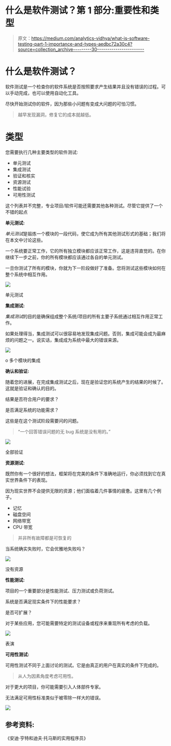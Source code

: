 # 什么是软件测试？第 1 部分:重要性和类型

> 原文：<https://medium.com/analytics-vidhya/what-is-software-testing-part-1-importance-and-types-aedbc72a30c4?source=collection_archive---------30----------------------->

# 什么是软件测试？

软件测试是一个检查你的软件系统是否按照要求产生结果并且没有错误的过程。可以手动完成，也可以使用自动化工具。

尽快开始测试你的软件，因为那些小问题有变成大问题的可怕习惯。

> 越早发现漏洞，修复它的成本就越低。

# 类型

您需要执行几种主要类型的软件测试:

*   单元测试
*   集成测试
*   验证和核实
*   资源测试
*   性能试验
*   可用性测试

这个列表并不完整，专业项目/软件可能还需要其他各种测试。尽管它提供了一个不错的起点

**单元测试:**

*单元测试*是锻炼一个模块的一段代码，使它成为所有其他测试形式的基础；我们将在本文中讨论这些。

一个系统要正常工作，它的所有独立模块都应该正常工作，这是违背直觉的。在你继续下一步之前，你的所有模块都应该通过各自的单元测试。

一旦你测试了所有的模块，你就为下一阶段做好了准备。您将测试这些模块如何在整个系统中相互作用。

![](img/2dfdd4503e0d5591446b87f8ba86f316.png)

单元测试

**集成测试:**

*集成测试*的目的是确保组成整个系统/项目的所有主要子系统通过相互作用正常工作。

如果处理得当，集成测试可以很容易地发现集成问题。否则，集成可能会成为最麻烦的问题之一。说实话，集成成为系统中最大的错误来源。

![](img/590a35625a952eeef3658151dcb58cdf.png)

o 多个模块的集成

**确认和验证:**

随着您的进展，在完成集成测试之后，现在是验证您的系统产生的结果的时候了。这就是验证和确认的目的。

结果是否符合用户的要求？

是否满足系统的功能需求？

这些是在这个测试阶段需要问的问题。

> “一个回答错误问题的无 bug 系统是没有用的。”

![](img/ae5720a1ab06dd8c9657fe1c01b2aff2.png)

全部验证

**资源测试:**

既然你有一个很好的想法，框架将在完美的条件下准确地运行，你必须找到它在真实世界条件下的表现。

因为现实世界不会提供无限的资源；他们面临着几件事情的疲惫。这里有几个例子。

*   记忆
*   磁盘空间
*   网络带宽
*   CPU 带宽

> 并非所有故障都是可恢复的

当系统确实失败时，它会优雅地失败吗？

![](img/b7cf00d7716479162234e4b65882dcfa.png)

没有资源

**性能测试:**

项目的一个重要部分是性能测试、压力测试或负荷测试。

系统是否满足现实条件下的性能要求？

是否可扩展？

对于某些应用，您可能需要特定的测试设备或程序来重现所有考虑的负载。

![](img/cddbd38935ccfdf221cd4b7d8421209c.png)

表演

**可用性测试:**

可用性测试不同于上面讨论的测试。它是由真正的用户在真实的条件下完成的。

> 从人为因素角度考虑可用性。

对于更大的项目，你可能需要引入人体部件专家。

无法满足可用性标准类似于被零除一样大的错误。

![](img/be61f2667660105fffb32baf64b9ef05.png)

## 参考资料:

《安迪·亨特和迪夫·托马斯的实用程序员》